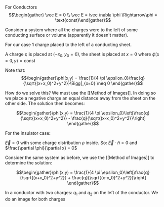 For Conductors
$$\begin{gather} \vec E = 0 \\ \vec E = \vec \nabla \phi \Rightarrow\phi = \text{const}\end{gather}$$

Consider a system where all the charges were to the left of some conducting surface or volume (apparently it doesn't matter). 

For our case 1 charge placed to the left of a conducting sheet. 

A charge q is placed at $(-x_0,y_0 = 0)$, the sheet is placed at $x=0$ where $\phi(x = 0,y) = \text{const}$

Note that:
$$\begin{gather}\phi(x,y) = \frac{1}{4 \pi \epsilon_0}\frac{q}{\sqrt{(x+x_0)^2+y^2}}\Bigg|_{x=0} \neq 0 \end{gather}$$

How do we solve this? We must use the [[Method of Images]]. In doing so we place a negative charge an equal distance away from the sheet on the other side. The solution then becomes:

$$\begin{gather}\phi(x,y) = \frac{1}{4 \pi \epsilon_0}\left[\frac{q}{\sqrt{(x+x_0)^2+y^2}} - \frac{q}{\sqrt{(x-x_0)^2+y^2}}\right] \end{gather}$$

For the insulator case:

$\vec E = 0$ with some charge distribution $\rho$ inside. So: $\vec E \cdot \hat n = 0$ and $\frac{\partial \phi}{\partial x} = 0$

Consider the same system as before, we use the [[Method of Images]] to determine the solution:

$$\begin{gather}\phi(x,y) = \frac{1}{4 \pi \epsilon_0}\left[\frac{q}{\sqrt{(x+x_0)^2+y^2}} + \frac{q}{\sqrt{(x-x_0)^2+y^2}}\right] \end{gather}$$

In a conductor with two charges: $q_1$ and $q_2$ on the left of the conductor. We do an image for both charges 
